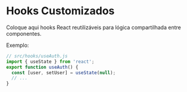 # Hooks Customizados

Coloque aqui hooks React reutilizáveis para lógica compartilhada entre componentes.

Exemplo:
```js
// src/hooks/useAuth.js
import { useState } from 'react';
export function useAuth() {
  const [user, setUser] = useState(null);
  // ...
}
```
